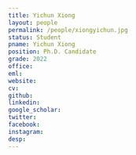 ```yaml
---
title: Yichun Xiong
layout: people
permalink: /people/xiongyichun.jpg
status: Student
pname: Yichun Xiong
position: Ph.D. Candidate
grade: 2022
office: 
eml: 
website: 
cv: 
github: 
linkedin:
google_scholar: 
twitter: 
facebook: 
instagram:
desp: 
---
```


